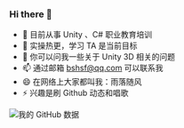 ### Hi there 👋

- 🔭 目前从事 Unity 、C# 职业教育培训
- 🌱 实操热更，学习 TA 是当前目标
- 💬 你可以问我一些关于 Unity 3D 相关的问题
- 📫 通过邮箱 bshsf@qq.com 可以联系我
- 😄 在网络上大家都叫我：雨落随风
- ⚡ 兴趣是刷 Github 动态和唱歌

![我的 GitHub 数据](https://github-readme-stats.vercel.app/api?username=bian-sh)

